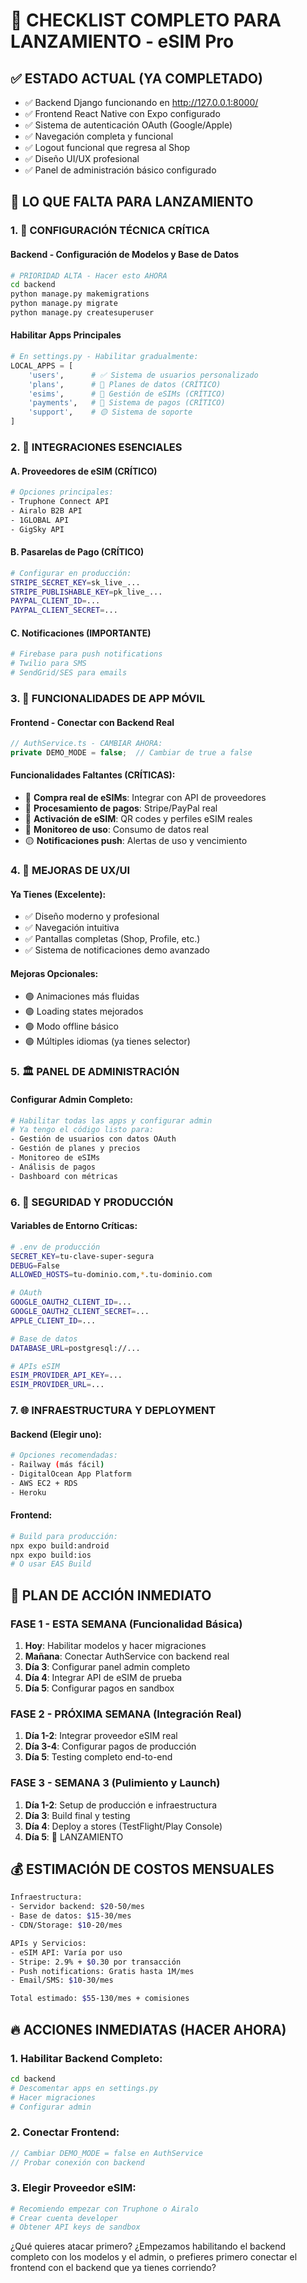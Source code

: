 # 🚀 CHECKLIST COMPLETO PARA LANZAMIENTO - eSIM Pro

## ✅ ESTADO ACTUAL (YA COMPLETADO)
- ✅ Backend Django funcionando en http://127.0.0.1:8000/
- ✅ Frontend React Native con Expo configurado
- ✅ Sistema de autenticación OAuth (Google/Apple)
- ✅ Navegación completa y funcional
- ✅ Logout funcional que regresa al Shop
- ✅ Diseño UI/UX profesional
- ✅ Panel de administración básico configurado

## 🎯 LO QUE FALTA PARA LANZAMIENTO

### 1. 🔧 CONFIGURACIÓN TÉCNICA CRÍTICA

#### Backend - Configuración de Modelos y Base de Datos
```bash
# PRIORIDAD ALTA - Hacer esto AHORA
cd backend
python manage.py makemigrations
python manage.py migrate
python manage.py createsuperuser
```

#### Habilitar Apps Principales
```python
# En settings.py - Habilitar gradualmente:
LOCAL_APPS = [
    'users',      # ✅ Sistema de usuarios personalizado
    'plans',      # 🔴 Planes de datos (CRÍTICO)
    'esims',      # 🔴 Gestión de eSIMs (CRÍTICO)
    'payments',   # 🔴 Sistema de pagos (CRÍTICO)
    'support',    # 🟡 Sistema de soporte
]
```

### 2. 🔗 INTEGRACIONES ESENCIALES

#### A. Proveedores de eSIM (CRÍTICO)
```bash
# Opciones principales:
- Truphone Connect API
- Airalo B2B API
- 1GLOBAL API
- GigSky API
```

#### B. Pasarelas de Pago (CRÍTICO)
```bash
# Configurar en producción:
STRIPE_SECRET_KEY=sk_live_...
STRIPE_PUBLISHABLE_KEY=pk_live_...
PAYPAL_CLIENT_ID=...
PAYPAL_CLIENT_SECRET=...
```

#### C. Notificaciones (IMPORTANTE)
```bash
# Firebase para push notifications
# Twilio para SMS
# SendGrid/SES para emails
```

### 3. 📱 FUNCIONALIDADES DE APP MÓVIL

#### Frontend - Conectar con Backend Real
```typescript
// AuthService.ts - CAMBIAR AHORA:
private DEMO_MODE = false;  // Cambiar de true a false
```

#### Funcionalidades Faltantes (CRÍTICAS):
- 🔴 **Compra real de eSIMs**: Integrar con API de proveedores
- 🔴 **Procesamiento de pagos**: Stripe/PayPal real
- 🔴 **Activación de eSIM**: QR codes y perfiles eSIM reales
- 🔴 **Monitoreo de uso**: Consumo de datos real
- 🟡 **Notificaciones push**: Alertas de uso y vencimiento

### 4. 🎨 MEJORAS DE UX/UI

#### Ya Tienes (Excelente):
- ✅ Diseño moderno y profesional
- ✅ Navegación intuitiva
- ✅ Pantallas completas (Shop, Profile, etc.)
- ✅ Sistema de notificaciones demo avanzado

#### Mejoras Opcionales:
- 🟢 Animaciones más fluidas
- 🟢 Loading states mejorados
- 🟢 Modo offline básico
- 🟢 Múltiples idiomas (ya tienes selector)

### 5. 🏛️ PANEL DE ADMINISTRACIÓN

#### Configurar Admin Completo:
```bash
# Habilitar todas las apps y configurar admin
# Ya tengo el código listo para:
- Gestión de usuarios con datos OAuth
- Gestión de planes y precios
- Monitoreo de eSIMs
- Análisis de pagos
- Dashboard con métricas
```

### 6. 🔐 SEGURIDAD Y PRODUCCIÓN

#### Variables de Entorno Críticas:
```bash
# .env de producción
SECRET_KEY=tu-clave-super-segura
DEBUG=False
ALLOWED_HOSTS=tu-dominio.com,*.tu-dominio.com

# OAuth
GOOGLE_OAUTH2_CLIENT_ID=...
GOOGLE_OAUTH2_CLIENT_SECRET=...
APPLE_CLIENT_ID=...

# Base de datos
DATABASE_URL=postgresql://...

# APIs eSIM
ESIM_PROVIDER_API_KEY=...
ESIM_PROVIDER_URL=...
```

### 7. 🌐 INFRAESTRUCTURA Y DEPLOYMENT

#### Backend (Elegir uno):
```bash
# Opciones recomendadas:
- Railway (más fácil)
- DigitalOcean App Platform
- AWS EC2 + RDS
- Heroku
```

#### Frontend:
```bash
# Build para producción:
npx expo build:android
npx expo build:ios
# O usar EAS Build
```

## 🎯 PLAN DE ACCIÓN INMEDIATO

### FASE 1 - ESTA SEMANA (Funcionalidad Básica)
1. **Hoy**: Habilitar modelos y hacer migraciones
2. **Mañana**: Conectar AuthService con backend real
3. **Día 3**: Configurar panel admin completo
4. **Día 4**: Integrar API de eSIM de prueba
5. **Día 5**: Configurar pagos en sandbox

### FASE 2 - PRÓXIMA SEMANA (Integración Real)
1. **Día 1-2**: Integrar proveedor eSIM real
2. **Día 3-4**: Configurar pagos de producción
3. **Día 5**: Testing completo end-to-end

### FASE 3 - SEMANA 3 (Pulimiento y Launch)
1. **Día 1-2**: Setup de producción e infraestructura
2. **Día 3**: Build final y testing
3. **Día 4**: Deploy a stores (TestFlight/Play Console)
4. **Día 5**: 🚀 LANZAMIENTO

## 💰 ESTIMACIÓN DE COSTOS MENSUALES

```bash
Infraestructura:
- Servidor backend: $20-50/mes
- Base de datos: $15-30/mes
- CDN/Storage: $10-20/mes

APIs y Servicios:
- eSIM API: Varía por uso
- Stripe: 2.9% + $0.30 por transacción
- Push notifications: Gratis hasta 1M/mes
- Email/SMS: $10-30/mes

Total estimado: $55-130/mes + comisiones
```

## 🔥 ACCIONES INMEDIATAS (HACER AHORA)

### 1. Habilitar Backend Completo:
```bash
cd backend
# Descomentar apps en settings.py
# Hacer migraciones
# Configurar admin
```

### 2. Conectar Frontend:
```typescript
// Cambiar DEMO_MODE = false en AuthService
// Probar conexión con backend
```

### 3. Elegir Proveedor eSIM:
```bash
# Recomiendo empezar con Truphone o Airalo
# Crear cuenta developer
# Obtener API keys de sandbox
```

¿Qué quieres atacar primero? ¿Empezamos habilitando el backend completo con los modelos y el admin, o prefieres primero conectar el frontend con el backend que ya tienes corriendo?
